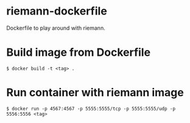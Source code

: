 # riemann-dockerfile
Dockerfile to play around with riemann.

# Build image from Dockerfile
```
$ docker build -t <tag> .
```

# Run container with riemann image
```
$ docker run -p 4567:4567 -p 5555:5555/tcp -p 5555:5555/udp -p 5556:5556 <tag>
```
